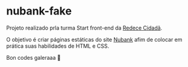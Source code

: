 # nubank-fake

Projeto realizado prla turma Start front-end da [Redece Cidadã](http://www.redecidada.org.br/a-rede-cidada/quemsomos/).

O objetivo é criar páginas estáticas do site [Nubank](https://nubank.com.br/) afim de colocar em prática suas habilidades de HTML e CSS.

Bon codes galeraaa 🥰

